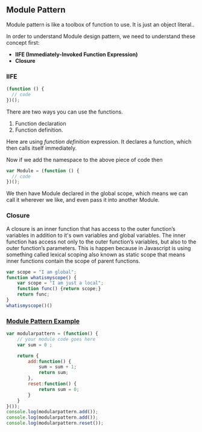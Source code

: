 ## Module Pattern

Module pattern is like a toolbox of function to use. It is just an object literal..

In order to understand Module design pattern, we need to understand these concept first:
* **IIFE (Immediately-Invoked Function Expression)**
* **Closure**

### IIFE

```js
(function () {
  // code
})();
```

There are two ways you can use the functions. 
  
  1. Function declaration 
  2. Function definition. 
  
Here are using _function definition_ expression. It declares a function, which then calls itself immediately.

Now if we add the namespace to the above piece of code then

```js
var Module = (function () {
  // code
})();
```

We then have Module declared in the global scope, which means we can call it wherever we like, and even pass it into another Module.

### Closure
A closure is an inner function that has access to the outer function’s variables in addition to it's own variables and global variables. The inner function has access not only to the outer function’s variables, but also to the outer function’s parameters. This is happen because in Javascript is using something called lexical scoping also known as static scope that means inner functions contain the scope of parent functions.

``` js
var scope = "I am global";
function whatismyscope() {
    var scope = "I am just a local";
    function func() {return scope;}
    return func;
}
whatismyscope()()
```

### [Module Pattern Example](https://plnkr.co/edit/ThUZI1DpYRlZbDptFbLn?p=preview)

``` js
var modularpattern = (function() {
    // your module code goes here
    var sum = 0 ;

    return {
        add:function() {
            sum = sum + 1;
            return sum;
        },
        reset:function() {
            return sum = 0;    
        }  
    }   
}());
console.log(modularpattern.add());
console.log(modularpattern.add());
console.log(modularpattern.reset());
```